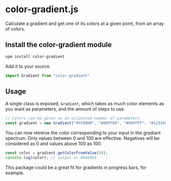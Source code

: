 
color-gradient.js
========================

Calculate a gradient and get one of its colors at a given point, from an array of colors.

Install the color-gradient module
---------------------------------

```bash
npm install color-gradient
```

Add it to your source.

```javascript
import Gradient from "color-gradient"
```

Usage
--------------------

A single class is exposed, `Gradient`, which takes as much color elements as you want as parameters, and the amount of steps to use.

```javascript
// Colors can be given as an unlimited number of parameters
const gradient = new Gradient("#FF0000", "#00FF00", "#00FFFF", "#123456");
```

You can now retreive the color corresponding to your input in the gradiant spectrum.
Only values between 0 and 100 are effective. Negatives will be considered as 0 and values above 100 as 100.

```javascript
const color = gradient.getColorFromValue(50);
console.log(color); // output => #b400b4
```

This package could be a great fit for gradients in progress bars, for example.
